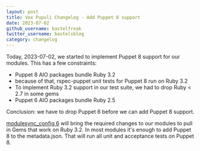 ```yaml
---
layout: post
title: Vox Pupuli Changelog - Add Puppet 8 support
date: 2023-07-02
github_username: bastelfreak
twitter_username: bastelsblog
category: changelog
---
```


Today, 2023-07-02, we started to implement Puppet 8 support for our modules.
This has a few constraints:

* Puppet 8 AIO packages bundle Ruby 3.2
* because of that, rspec-puppet unit tests for Puppet 8 run on Ruby 3.2
* To implement Ruby 3.2 support in our test suite, we had to drop Ruby < 2.7 in some gems
* Puppet 6 AIO packages bundle Ruby 2.5

Conclusion: we have to drop Puppet 6 before we can add Puppet 8 support.

[modulesync_config 6](https://github.com/voxpupuli/modulesync_config/blob/master/CHANGELOG.md#600-2023-05-12)
will bring the required changes to our modules to pull in Gems that work on Ruby
3.2. In most modules it's enough to add Puppet 8 to the metadata.json. That will
run all unit and acceptance tests on Puppet 8.
